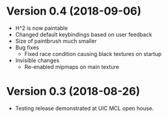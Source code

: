 # Version 0.4 (2018-09-06)

* H^2 is now paintable
* Changed default keybindings based on user feedback
* Size of paintbrush much smaller
* Bug fixes
  * Fixed race condition causing black textures on startup
* Invisible changes
  * Re-enabled mipmaps on main texture

# Version 0.3 (2018-08-26)

* Testing release demonstrated at UIC MCL open house.
